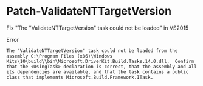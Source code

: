 # Patch-ValidateNTTargetVersion
Fix "The "ValidateNTTargetVersion" task could not be loaded" in VS2015

Error
```
The "ValidateNTTargetVersion" task could not be loaded from the assembly C:\Program Files (x86)\Windows Kits\10\build\\bin\Microsoft.DriverKit.Build.Tasks.14.0.dll.  Confirm that the <UsingTask> declaration is correct, that the assembly and all its dependencies are available, and that the task contains a public class that implements Microsoft.Build.Framework.ITask.
```
